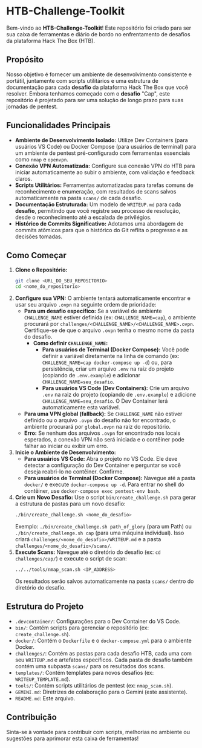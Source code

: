 # HTB-Challenge-Toolkit

Bem-vindo ao **HTB-Challenge-Toolkit**! Este repositório foi criado para ser sua caixa de ferramentas e diário de bordo no enfrentamento de desafios da plataforma Hack The Box (HTB).

## Propósito

Nosso objetivo é fornecer um ambiente de desenvolvimento consistente e portátil, juntamente com scripts utilitários e uma estrutura de documentação para cada **desafio** da plataforma Hack The Box que você resolver. Embora tenhamos começado com o **desafio** "Cap", este repositório é projetado para ser uma solução de longo prazo para suas jornadas de pentest.

## Funcionalidades Principais

- **Ambiente de Desenvolvimento Isolado:** Utilize Dev Containers (para usuários VS Code) ou Docker Compose (para usuários de terminal) para um ambiente de pentest pré-configurado com ferramentas essenciais como `nmap` e `openvpn`.
- **Conexão VPN Automatizada:** Configure sua conexão VPN do HTB para iniciar automaticamente ao subir o ambiente, com validação e feedback claros.
- **Scripts Utilitários:** Ferramentas automatizadas para tarefas comuns de reconhecimento e enumeração, com resultados de scans salvos automaticamente na pasta `scans/` de cada desafio.
- **Documentação Estruturada:** Um modelo de `WRITEUP.md` para cada **desafio**, permitindo que você registre seu processo de resolução, desde o reconhecimento até a escalada de privilégios.
- **Histórico de Commits Significativo:** Adotamos uma abordagem de commits atômicos para que o histórico do Git reflita o progresso e as decisões tomadas.

## Como Começar

1.  **Clone o Repositório:**
    ```bash
    git clone <URL_DO_SEU_REPOSITORIO>
    cd <nome_do_repositorio>
    ```
2.  **Configure sua VPN:**
    O ambiente tentará automaticamente encontrar e usar seu arquivo `.ovpn` na seguinte ordem de prioridade:
    -   **Para um desafio específico:** Se a variável de ambiente `CHALLENGE_NAME` estiver definida (ex: `CHALLENGE_NAME=cap`), o ambiente procurará por `challenges/<CHALLENGE_NAME>/<CHALLENGE_NAME>.ovpn`. Certifique-se de que o arquivo `.ovpn` tenha o mesmo nome da pasta do desafio.
        -   **Como definir `CHALLENGE_NAME`:**
            -   **Para usuários de Terminal (Docker Compose):** Você pode definir a variável diretamente na linha de comando (ex: `CHALLENGE_NAME=cap docker-compose up -d`) ou, para persistência, criar um arquivo `.env` na raiz do projeto (copiando de `.env.example`) e adicionar `CHALLENGE_NAME=seu_desafio`.
            -   **Para usuários VS Code (Dev Containers):** Crie um arquivo `.env` na raiz do projeto (copiando de `.env.example`) e adicione `CHALLENGE_NAME=seu_desafio`. O Dev Container lerá automaticamente esta variável.
    -   **Para uma VPN global (fallback):** Se `CHALLENGE_NAME` não estiver definido ou o arquivo `.ovpn` do desafio não for encontrado, o ambiente procurará por `global.ovpn` na raiz do repositório.
    -   **Erro:** Se nenhum dos arquivos `.ovpn` for encontrado nos locais esperados, a conexão VPN não será iniciada e o contêiner pode falhar ao iniciar ou exibir um erro.
3.  **Inicie o Ambiente de Desenvolvimento:**
    - **Para usuários VS Code:** Abra o projeto no VS Code. Ele deve detectar a configuração do Dev Container e perguntar se você deseja reabri-lo no contêiner. Confirme.
    - **Para usuários de Terminal (Docker Compose):** Navegue até a pasta `docker/` e execute `docker-compose up -d`. Para entrar no shell do contêiner, use `docker-compose exec pentest-env bash`.
4.  **Crie um Novo Desafio:**
    Use o script `bin/create_challenge.sh` para gerar a estrutura de pastas para um novo desafio:
    ```bash
    ./bin/create_challenge.sh <nome_do_desafio>
    ```
    Exemplo: `./bin/create_challenge.sh path_of_glory` (para um Path) ou `./bin/create_challenge.sh cap` (para uma máquina individual).
    Isso criará `challenges/<nome_do_desafio>/WRITEUP.md` e a pasta `challenges/<nome_do_desafio>/scans/`.
5.  **Execute Scans:**
    Navegue até o diretório do desafio (ex: `cd challenges/cap/`) e execute o script de scan:
    ```bash
    ../../tools/nmap_scan.sh <IP_ADDRESS>
    ```
    Os resultados serão salvos automaticamente na pasta `scans/` dentro do diretório do desafio.

## Estrutura do Projeto

- `.devcontainer/`: Configurações para o Dev Container do VS Code.
- `bin/`: Contém scripts para gerenciar o repositório (ex: `create_challenge.sh`).
- `docker/`: Contém o `Dockerfile` e o `docker-compose.yml` para o ambiente Docker.
- `challenges/`: Contém as pastas para cada desafio HTB, cada uma com seu `WRITEUP.md` e artefatos específicos. Cada pasta de desafio também contém uma subpasta `scans/` para os resultados dos scans.
- `templates/`: Contém templates para novos desafios (ex: `WRITEUP_TEMPLATE.md`).
- `tools/`: Contém scripts utilitários de pentest (ex: `nmap_scan.sh`).
- `GEMINI.md`: Diretrizes de colaboração para o Gemini (este assistente).
- `README.md`: Este arquivo.

## Contribuição

Sinta-se à vontade para contribuir com scripts, melhorias no ambiente ou sugestões para aprimorar esta caixa de ferramentas!